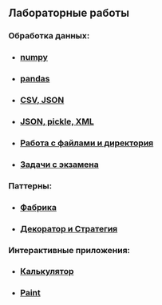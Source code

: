## Лабораторные работы

### Обработка данных:

* ### [numpy](https://github.com/Vinnjy/python/tree/numpy)

* ### [pandas](https://github.com/Vinnjy/python/tree/pandas)

* ### [CSV, JSON ](https://github.com/Vinnjy/python/tree/6_csv_json)

* ### [JSON, pickle, XML](https://github.com/Vinnjy/python/tree/7_xml_pickle_json)

* ### [Работа с файлами и директория](https://github.com/Vinnjy/python/tree/file_directory)

* ### [Задачи с экзамена](https://github.com/Vinnjy/python/tree/batman)

### Паттерны:

+ ### [Фабрика](https://github.com/Vinnjy/python/tree/factory)

+ ### [Декоратор и Стратегия](https://github.com/Vinnjy/python/tree/decorator_strategy)

### Интерактивные приложения:

* ### [Калькулятор](https://github.com/Vinnjy/python/tree/tkinter/tkinter/calculate)

* ### [Paint](https://github.com/Vinnjy/python/tree/canvas/canvas/paint)
